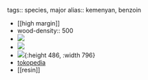 tags:: species, major
alias:: kemenyan, benzoin

- [[high margin]]
- wood-density:: 500
- ![](https://peach-geographical-bat-397.mypinata.cloud/ipfs/QmUtibaACzpV679BrAhdnHj8VvsXbWLW56DdXphqD8WC57)
- ![](https://peach-geographical-bat-397.mypinata.cloud/ipfs/QmSXcrenLo51BrbMCoGNoZgeY96s5APJq3JA1p4YXFWR2E)
- ![](https://peach-geographical-bat-397.mypinata.cloud/ipfs/QmfSzw66cMFkoWoU2uxwixmMhfXjj9sQKij7PwMR1mHLEx){:height 486, :width 796}
- [tokopedia](https://www.tokopedia.com/bstore-68/sale-bibit-pohon-kemenyan?extParam=ivf%3Dfalse%26src%3Dsearch)
- [[resin]]